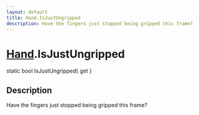 ```yaml
---
layout: default
title: Hand.IsJustUngripped
description: Have the fingers just stopped being gripped this frame?
---
```

# [Hand]({{site.url}}/Pages/Reference/Hand.html).IsJustUngripped

<div class='signature' markdown='1'>
static bool IsJustUngripped{ get }
</div>

## Description
Have the fingers just stopped being gripped this frame?

